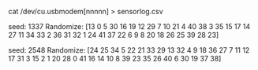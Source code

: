 
cat /dev/cu.usbmodem[nnnnn] > sensorlog.csv 




seed: 1337 
Randomize: [13  0  5 30 16 19 12 29  7 10 21  4 40 38  3 35 15 17 14 27 11 34 33  2
 36 31 32  1 24 41 37 22  6  9  8 20 18 26 25 39 28 23] 

seed: 2548 
Randomize: [24 25 34  5 22 21 33 29 13 32  4  9 18 36 27  7 11 12 17 31  3 15  2  1
 20 28  0 41 16 14 10  8 39 23 35 26 40  6 30 19 37 38] 


 
